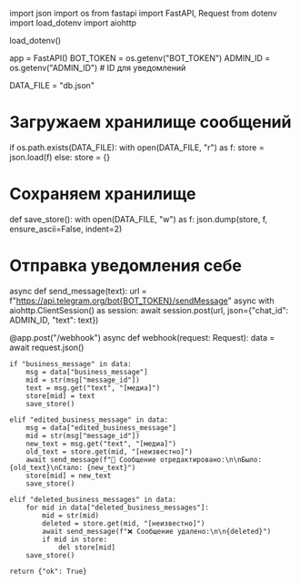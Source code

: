 import json
import os
from fastapi import FastAPI, Request
from dotenv import load_dotenv
import aiohttp

load_dotenv()

app = FastAPI()
BOT_TOKEN = os.getenv("BOT_TOKEN")
ADMIN_ID = os.getenv("ADMIN_ID")  # ID для уведомлений

DATA_FILE = "db.json"

# Загружаем хранилище сообщений
if os.path.exists(DATA_FILE):
    with open(DATA_FILE, "r") as f:
        store = json.load(f)
else:
    store = {}

# Сохраняем хранилище
def save_store():
    with open(DATA_FILE, "w") as f:
        json.dump(store, f, ensure_ascii=False, indent=2)

# Отправка уведомления себе
async def send_message(text):
    url = f"https://api.telegram.org/bot{BOT_TOKEN}/sendMessage"
    async with aiohttp.ClientSession() as session:
        await session.post(url, json={"chat_id": ADMIN_ID, "text": text})

@app.post("/webhook")
async def webhook(request: Request):
    data = await request.json()

    if "business_message" in data:
        msg = data["business_message"]
        mid = str(msg["message_id"])
        text = msg.get("text", "[медиа]")
        store[mid] = text
        save_store()

    elif "edited_business_message" in data:
        msg = data["edited_business_message"]
        mid = str(msg["message_id"])
        new_text = msg.get("text", "[медиа]")
        old_text = store.get(mid, "[неизвестно]")
        await send_message(f"📌 Сообщение отредактировано:\n\nБыло: {old_text}\nСтало: {new_text}")
        store[mid] = new_text
        save_store()

    elif "deleted_business_messages" in data:
        for mid in data["deleted_business_messages"]:
            mid = str(mid)
            deleted = store.get(mid, "[неизвестно]")
            await send_message(f"❌ Сообщение удалено:\n\n{deleted}")
            if mid in store:
                del store[mid]
        save_store()

    return {"ok": True}
